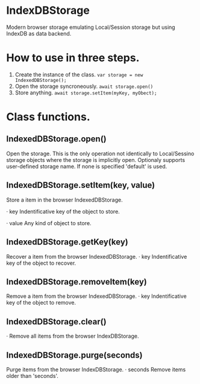 # IndexDBStorage
Modern browser storage emulating Local/Session storage but using IndexDB as data backend.

# How to use in three steps.
1. Create the instance of the class.
`var storage = new IndexedDBStorage();`
2. Open the storage syncroneously.
`await storage.open()`
3. Store anything.
`await storage.setItem(myKey, myObect);`

# Class functions.
## IndexedDBStorage.open()
Open the storage. This is the only operation not identically to Local/Sessino storage objects where the storage is implicitly open.
Optionaly supports user-defined storage name. If none is specified 'default' is used.

## IndexedDBStorage.setItem(key, value)
Store a item in the browser IndexedDBStorage.

· key Indentificative key of the object to store.

· value Any kind of object to store.

## IndexedDBStorage.getKey(key)
Recover a item from the browser IndexedDBStorage.
· key Indentificative key of the object to recover. 

## IndexedDBStorage.removeItem(key)
Remove a item from the browser IndexedDBStorage.
· key Indentificative key of the object to remove. 

## IndexedDBStorage.clear()
· Remove all items from the browser IndexDBStorage.

## IndexedDBStorage.purge(seconds)
Purge items from the browser IndexDBStorage.
· seconds Remove items older than 'seconds'.


